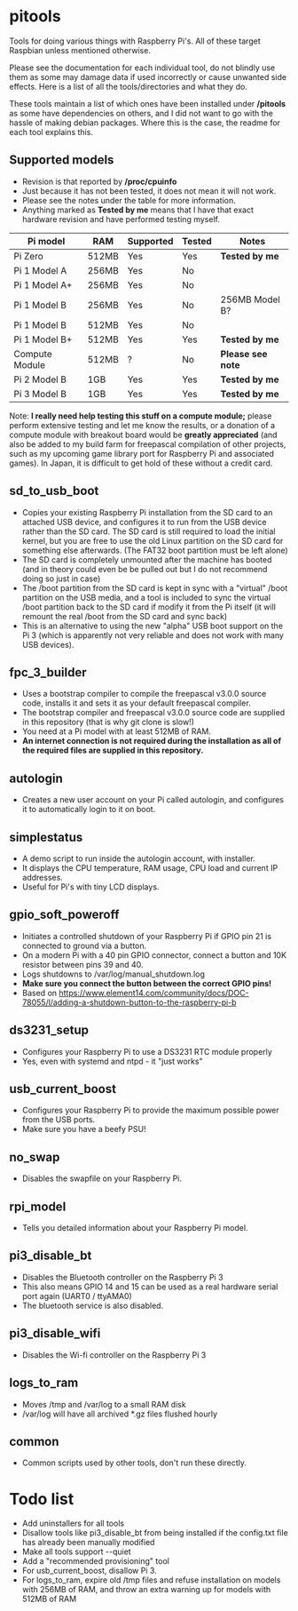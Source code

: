 # pitools
Tools for doing various things with Raspberry Pi's. All of these target Raspbian unless mentioned otherwise.

Please see the documentation for each individual tool, do not blindly use them as some may damage data if used incorrectly or cause unwanted side effects. Here is a list of all the tools/directories and what they do.

These tools maintain a list of which ones have been installed under **/pitools** as some have dependencies on others, and I did not want to go with the hassle of making debian packages. Where this is the case, the readme for each tool explains this.

## Supported models

* Revision is that reported by **/proc/cpuinfo**
* Just because it has not been tested, it does not mean it will not work.
* Please see the notes under the table for more information.
* Anything marked as **Tested by me** means that I have that exact hardware revision and have performed testing myself.

Pi model | RAM | Supported | Tested | Notes |
-------- | --- | --------- | ------ | ----- |
Pi Zero | 512MB | Yes | Yes | **Tested by me**
Pi 1 Model A | 256MB | Yes | No |
Pi 1 Model A+ | 256MB | Yes | No |
Pi 1 Model B | 256MB | Yes | No | 256MB Model B?
Pi 1 Model B | 512MB | Yes | No |
Pi 1 Model B+ | 512MB | Yes | Yes | **Tested by me**
Compute Module | 512MB | ? | No | **Please see note**
Pi 2 Model B | 1GB | Yes | Yes | **Tested by me**
Pi 3 Model B | 1GB | Yes | Yes | **Tested by me**

Note: **I really need help testing this stuff on a compute module;** please perform extensive testing and let me know the results, or a donation of a compute module with breakout board would be **greatly appreciated** (and also be added to my build farm for freepascal compilation of other projects, such as my upcoming game library port for Raspberry Pi and associated games). In Japan, it is difficult to get hold of these without a credit card.

## sd_to_usb_boot

* Copies your existing Raspberry Pi installation from the SD card to an attached USB device, and configures it to run from the USB device rather than the SD card. The SD card is still required to load the initial kernel, but you are free to use the old Linux partition on the SD card for something else afterwards. (The FAT32 boot partition must be left alone)
* The SD card is completely unmounted after the machine has booted (and in theory could even be be pulled out but I do not recommend doing so just in case)
* The /boot partition from the SD card is kept in sync with a "virtual" /boot partition on the USB media, and a tool is included to sync the virtual /boot partition back to the SD card if modify it from the Pi itself (it will remount the real /boot from the SD card and sync back)
* This is an alternative to using the new "alpha" USB boot support on the Pi 3 (which is apparently not very reliable and does not work with many USB devices).

## fpc_3_builder

* Uses a bootstrap compiler to compile the freepascal v3.0.0 source code, installs it and sets it as your default freepascal compiler.
* The bootstrap compiler and freepascal v3.0.0 source code are supplied in this repository (that is why git clone is slow!)
* You need at a Pi model with at least 512MB of RAM.
* __An internet connection is not required during the installation as all of the required files are supplied in this repository.__

## autologin

* Creates a new user account on your Pi called autologin, and configures it to automatically login to it on boot.

## simplestatus

* A demo script to run inside the autologin account, with installer.
* It displays the CPU temperature, RAM usage, CPU load and current IP addresses.
* Useful for Pi's with tiny LCD displays.

## gpio_soft_poweroff

* Initiates a controlled shutdown of your Raspberry Pi if GPIO pin 21 is connected to ground via a button.
* On a modern Pi with a 40 pin GPIO connector, connect a button and 10K resistor between pins 39 and 40.
* Logs shutdowns to /var/log/manual_shutdown.log
* **Make sure you connect the button between the correct GPIO pins!**
* Based on https://www.element14.com/community/docs/DOC-78055/l/adding-a-shutdown-button-to-the-raspberry-pi-b

## ds3231_setup

* Configures your Raspberry Pi to use a DS3231 RTC module properly
* Yes, even with systemd and ntpd - it "just works"

## usb_current_boost

* Configures your Raspberry Pi to provide the maximum possible power from the USB ports.
* Make sure you have a beefy PSU!

## no_swap

* Disables the swapfile on your Raspberry Pi.

## rpi_model

* Tells you detailed information about your Raspberry Pi model.

## pi3_disable_bt

* Disables the Bluetooth controller on the Raspberry Pi 3
* This also means GPIO 14 and 15 can be used as a real hardware serial port again (UART0 / ttyAMA0)
* The bluetooth service is also disabled.

## pi3_disable_wifi

* Disables the Wi-fi controller on the Raspberry Pi 3

## logs_to_ram

* Moves /tmp and /var/log to a small RAM disk
* /var/log will have all archived *.gz files flushed hourly

## common

* Common scripts used by other tools, don't run these directly.

# Todo list

* Add uninstallers for all tools
* Disallow tools like pi3_disable_bt from being installed if the config.txt file has already been manually modified
* Make all tools support --quiet
* Add a "recommended provisioning" tool
* For usb_current_boost, disallow Pi 3.
* For logs_to_ram, expire old /tmp files and refuse installation on models with 256MB of RAM, and throw an extra warning up for models with 512MB of RAM

